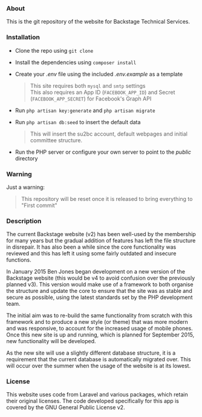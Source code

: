 ### About
This is the git repository of the website for Backstage Technical Services. 

### Installation
*   Clone the repo using `git clone`
*   Install the dependencies using `composer install`
*   Create your *.env* file using the included *.env.example* as a template

	> This site requires both `mysql` and `smtp` settings  
		This also requires an App ID (`FACEBOOK_APP_ID`) and Secret (`FACEBOOK_APP_SECRET`) for Facebook's Graph API
*   Run `php artisan key:generate` and `php artisan migrate`
*   Run `php artisan db:seed` to insert the default data

	> This will insert the su2bc account, default webpages and initial committee structure.
*   Run the PHP server or configure your own server to point to the *public* directory

### Warning
Just a warning:

> This repository will be reset once it is released to bring everything to "First commit"

### Description
The current Backstage website (v2) has been well-used by the membership for many years but the gradual addition of features has left the file structure in disrepair. It has also been a while since the core functionality was reviewed and this has left it using some fairly outdated and insecure functions.

In January 2015 Ben Jones began development on a new version of the Backstage website (this would be v4 to avoid confusion over the previously planned v3). This version would make use of a framework to both organise the structure and update the core to ensure that the site was as stable and secure as possible, using the latest standards set by the PHP development team.

The initial aim was to re-build the same functionality from scratch with this framework and to produce a new style (or theme) that was more modern and was responsive, to account for the increased usage of mobile phones. Once this new site is up and running, which is planned for September 2015, new functionality will be developed.

As the new site will use a slightly different database structure, it is a requirement that the current database is automatically migrated over. This will occur over the summer when the usage of the website is at its lowest.

### License
This website uses code from Laravel and various packages, which retain their original licenses. The code developed specifically for this app is covered by the GNU General Public License v2.